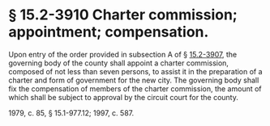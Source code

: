 # § 15.2-3910 Charter commission; appointment; compensation.

<p>Upon entry of the order provided in subsection A of § <a href='http://law.lis.virginia.gov/vacode/15.2-3907/'>15.2-3907</a>, the governing body of the county shall appoint a charter commission, composed of not less than seven persons, to assist it in the preparation of a charter and form of government for the new city. The governing body shall fix the compensation of members of the charter commission, the amount of which shall be subject to approval by the circuit court for the county.</p><p>1979, c. 85, § 15.1-977.12; 1997, c. 587.</p>